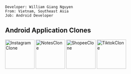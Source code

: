 ```text
Developer: William Giang Nguyen
From: Vietnam, Southeast Asia
Job: Android Developer
```

## Android Application Clones
<p>
<img alt="InstagramClone" width="96" height="96" src="">
<img alt="NotesClone" width="96" height="96" src="">
<img alt="ShopeeClone" width="96" height="96" src="">
<img alt="TiktokClone" width="96" height="96" src="">
</p>



